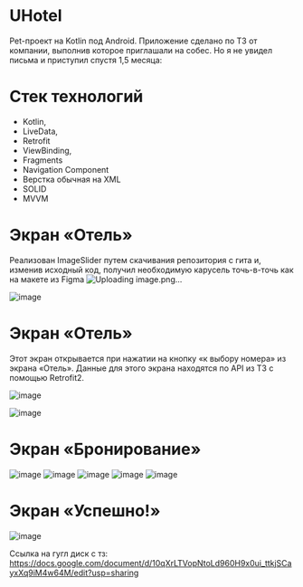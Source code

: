# UHotel
Pet-проект на Kotlin под Android. Приложение сделано по ТЗ от компании, выполнив которое приглашали на собес. Но я не увидел письма и приступил спустя 1,5 месяца: 


# Стек технологий
- Kotlin,
- LiveData,
- Retrofit
- ViewBinding,
- Fragments
- Navigation Component
- Верстка обычная на XML
- SOLID
- MVVM
# Экран «Отель»
Реализован ImageSlider путем скачивания репозитория с гита и, изменив исходный код, получил необходимую карусель точь-в-точь как на макете из Figma
![Uploading image.png…]()

![image](https://github.com/produman66/UHotel/assets/115027939/13638c2a-7538-4be2-ad63-db69818758ee)

# Экран «Отель»
Этот экран открывается при нажатии на кнопку «к выбору номера» из экрана «Отель». Данные для этого экрана находятся по API из ТЗ с помощью Retrofit2.

![image](https://github.com/produman66/UHotel/assets/115027939/caf6a212-2ba6-4731-a2d4-2012c3e81130)

![image](https://github.com/produman66/UHotel/assets/115027939/35b88ad2-90f7-469f-9a36-d19321f80127)

# Экран «Бронирование»

![image](https://github.com/produman66/UHotel/assets/115027939/d22318e3-ba67-400f-9eca-e50379239e86)
![image](https://github.com/produman66/UHotel/assets/115027939/a6faa938-b152-4600-a5b2-3cfa1fdedbb9)
![image](https://github.com/produman66/UHotel/assets/115027939/26cfa647-8dfa-4b23-8d34-eb3361c746fb)
![image](https://github.com/produman66/UHotel/assets/115027939/7681db38-ea8d-4064-80e1-ad86a1ec03b3)
![image](https://github.com/produman66/UHotel/assets/115027939/055e00d8-12b1-4d2b-a02f-b744764379c4)

# Экран «Успешно!»
![image](https://github.com/produman66/UHotel/assets/115027939/9bcef758-f1dc-470a-963e-ffc1b848996a)















Ссылка на гугл диск с тз:
https://docs.google.com/document/d/10qXrLTVopNtoLd960H9x0ui_ttkjSCayxXq9iM4w64M/edit?usp=sharing
